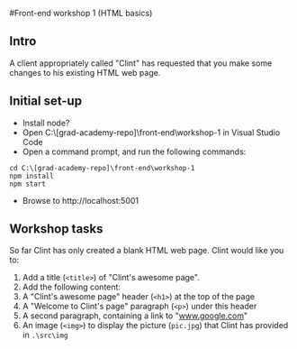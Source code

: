 #Front-end workshop 1 (HTML basics)
## Intro
A client appropriately called "Clint" has requested that you make some changes to his existing HTML web page.
## Initial set-up
* Install node?  
* Open C:\\[grad-academy-repo]\front-end\workshop-1 in Visual Studio Code  
* Open a command prompt, and run the following commands:
```
cd C:\[grad-academy-repo]\front-end\workshop-1
npm install
npm start
```
* Browse to http://localhost:5001

## Workshop tasks
So far Clint has only created a blank HTML web page. Clint would like you to:
 
1. Add a title (`<title>`) of "Clint's awesome page".
2. Add the following content:
  1. A "Clint's awesome page" header (`<h1>`) at the top of the page
  2. A "Welcome to Clint's page" paragraph (`<p>`) under this header
  3. A second paragraph, containing a link to "www.google.com" 
  4. An image (`<img>`) to display the picture (`pic.jpg`) that Clint has provided in `.\src\img`